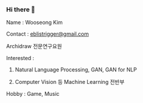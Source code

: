 ### Hi there 👋
Name : Wooseong Kim

Contact : eblistrigger@gmail.com

Archidraw 전문연구요원

Interested : 

1. Natural Language Processing, GAN, GAN for NLP

2. Computer Vision 등 Machine Learning 전반부

Hobby : Game, Music


<!--
**adventure2165/adventure2165** is a ✨ _special_ ✨ repository because its `README.md` (this file) appears on your GitHub profile.

Here are some ideas to get you started:

- 🔭 I’m currently working on ...
- 🌱 I’m currently learning ...
- 👯 I’m looking to collaborate on ...
- 🤔 I’m looking for help with ...
- 💬 Ask me about ...
- 📫 How to reach me: ...
- 😄 Pronouns: ...
- ⚡ Fun fact: ...
-->
